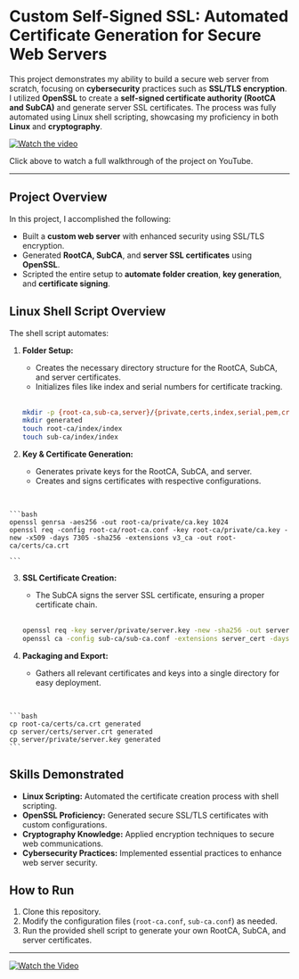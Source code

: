 # Custom Self-Signed SSL: Automated Certificate Generation for Secure Web Servers

This project demonstrates my ability to build a secure web server from scratch, focusing on **cybersecurity** practices such as **SSL/TLS encryption**. I utilized **OpenSSL** to create a **self-signed certificate authority (RootCA and SubCA)** and generate server SSL certificates. The process was fully automated using Linux shell scripting, showcasing my proficiency in both **Linux** and **cryptography**.

[![Watch the video](https://img.youtube.com/vi/2AdqcC8hQNI/0.jpg)](https://www.youtube.com/watch?v=2AdqcC8hQNI)

Click above to watch a full walkthrough of the project on YouTube.

---

## Project Overview

In this project, I accomplished the following:

- Built a **custom web server** with enhanced security using SSL/TLS encryption.
- Generated **RootCA, SubCA**, and **server SSL certificates** using **OpenSSL**.
- Scripted the entire setup to **automate folder creation**, **key generation**, and **certificate signing**.

## Linux Shell Script Overview

The shell script automates:

1. **Folder Setup:**
    - Creates the necessary directory structure for the RootCA, SubCA, and server certificates.
    - Initializes files like index and serial numbers for certificate tracking.
   <br>

    ```bash
    mkdir -p {root-ca,sub-ca,server}/{private,certs,index,serial,pem,crl,csr}
    mkdir generated
    touch root-ca/index/index
    touch sub-ca/index/index
    ```

2. **Key & Certificate Generation:**
    - Generates private keys for the RootCA, SubCA, and server.
    - Creates and signs certificates with respective configurations.

<br>

    ```bash
    openssl genrsa -aes256 -out root-ca/private/ca.key 1024
    openssl req -config root-ca/root-ca.conf -key root-ca/private/ca.key -new -x509 -days 7305 -sha256 -extensions v3_ca -out root-ca/certs/ca.crt

    ```

3. **SSL Certificate Creation:**
    - The SubCA signs the server SSL certificate, ensuring a proper certificate chain.
    <br>
    
    ```bash
    openssl req -key server/private/server.key -new -sha256 -out server/csr/server.csr
    openssl ca -config sub-ca/sub-ca.conf -extensions server_cert -days 365 -notext -in server/csr/server.csr -out server/certs/server.crt
    ```

4. **Packaging and Export:**
    - Gathers all relevant certificates and keys into a single directory for easy deployment.
<br>

    ```bash
    cp root-ca/certs/ca.crt generated
    cp server/certs/server.crt generated
    cp server/private/server.key generated
    ```

## Skills Demonstrated

- **Linux Scripting:** Automated the certificate creation process with shell scripting.
- **OpenSSL Proficiency:** Generated secure SSL/TLS certificates with custom configurations.
- **Cryptography Knowledge:** Applied encryption techniques to secure web communications.
- **Cybersecurity Practices:** Implemented essential practices to enhance web server security.

## How to Run

1. Clone this repository.
2. Modify the configuration files (`root-ca.conf`, `sub-ca.conf`) as needed.
3. Run the provided shell script to generate your own RootCA, SubCA, and server certificates.

---

[![Watch the Video](https://img.shields.io/badge/Watch-Video-red?style=for-the-badge)](https://www.youtube.com/watch?v=2AdqcC8hQNI)
